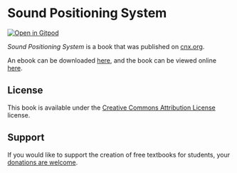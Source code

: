 # Sound Positioning System

[![Open in Gitpod](https://gitpod.io/button/open-in-gitpod.svg)](https://gitpod.io/from-referrer/)

_Sound Positioning System_ is a book that was published on [cnx.org](https://cnx.org/).

An ebook can be downloaded [here](https://github.com/cnx-user-books/cnxbook-sound-positioning-system/releases/latest), and the book can be viewed online [here](https://github.com/cnx-user-books/cnxbook-sound-positioning-system/releases/latest).

## License
This book is available under the [Creative Commons Attribution License](./LICENSE) license.

## Support
If you would like to support the creation of free textbooks for students, your [donations are welcome](https://riceconnect.rice.edu/donation/support-openstax-banner).
